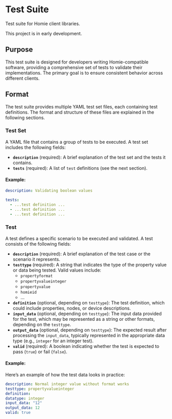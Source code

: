 # Test Suite

Test suite for Homie client libraries.

This project is in early development.

## Purpose

This test suite is designed for developers writing Homie-compatible software, providing a comprehensive set of tests to validate their implementations. The primary goal is to ensure consistent behavior across different clients.

## Format

The test suite provides multiple YAML test set files, each containing test definitions. The format and structure of these files are explained in the following sections.

### Test Set

A YAML file that contains a group of tests to be executed. A test set includes the following fields:

- **`description`** (required): A brief explanation of the test set and the tests it contains.
- **`tests`** (required): A list of `test` definitions (see the next section).

#### Example:

```yaml
description: Validating boolean values

tests:
  - ...test definition ...
  - ...test definition ...
  - ...test definition ...
```

### Test

A test defines a specific scenario to be executed and validated. A test consists of the following fields:

- **`description`** (required): A brief explanation of the test case or the scenario it represents.
- **`testtype`** (required): A string that indicates the type of the property value or data being tested. Valid values include:
  - `propertyformat`
  - `propertyvalueinteger`
  - `propertyvalue`
  - `homieid`
  - ...
- **`definition`** (optional, depending on `testtype`): The test definition, which could include properties, nodes, or device descriptions.
- **`input_data`** (optional, depending on `testtype`): The input data provided for the test, which may be represented as a string or other formats, depending on the `testtype`.
- **`output_data`** (optional, depending on `testtype`): The expected result after processing the `input_data`, typically represented in the appropriate data type (e.g., `integer` for an integer test).
- **`valid`** (required): A boolean indicating whether the test is expected to pass (`true`) or fail (`false`).

#### Example:

Here’s an example of how the test data looks in practice:

```yaml
description: Normal integer value without format works
testtype: propertyvalueinteger
definition:
datatype: integer
input_data: "12"
output_data: 12
valid: true
```
